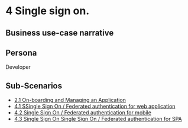# 4 Single sign on. 

## Business use-case narrative


## Persona
Developer

## Sub-Scenarios
- [2.1 On-boarding and Managing an Application](2.1-application-management/README.md)
- [4.1 SSingle Sign On / Federated authentication for web application](4.1-sso-for-web-app/README.md)
- [4.2 Single Sign On / Federated authentication for mobile](4.2-sso-for-mobile/README.md)
- [4.3 Single Sign On Single Sign On / Federated authentication for SPA](4.3-sso-for-spa/README.md)

